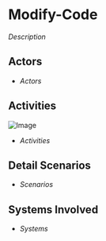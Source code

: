 # Modify-Code

_Description_

## Actors

* _Actors_

## Activities

![Image](./UseCases/Modify-Code/Activities.png)

* _Activities_

## Detail Scenarios

* _Scenarios_

## Systems Involved

* _Systems_


